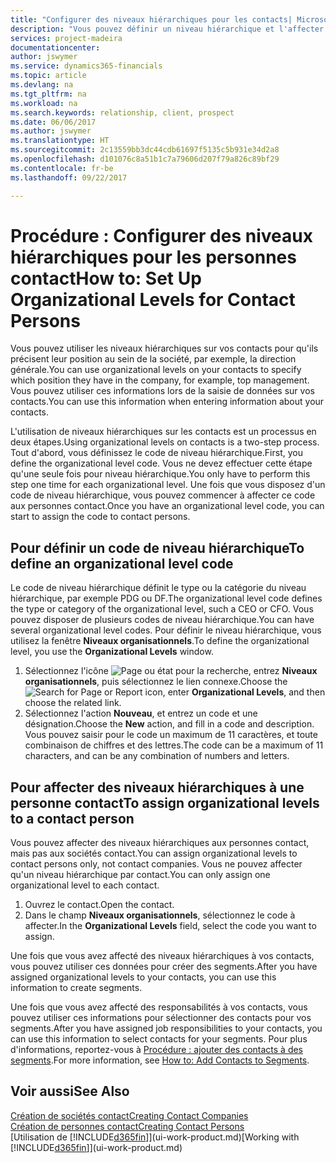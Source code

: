 ```yaml
---
title: "Configurer des niveaux hiérarchiques pour les contacts| Microsoft Docs"
description: "Vous pouvez définir un niveau hiérarchique et l'affecter à vos contacts pour indiquer leur position au sein de leur société, par exemple, la direction générale."
services: project-madeira
documentationcenter: 
author: jswymer
ms.service: dynamics365-financials
ms.topic: article
ms.devlang: na
ms.tgt_pltfrm: na
ms.workload: na
ms.search.keywords: relationship, client, prospect
ms.date: 06/06/2017
ms.author: jswymer
ms.translationtype: HT
ms.sourcegitcommit: 2c13559bb3dc44cdb61697f5135c5b931e34d2a8
ms.openlocfilehash: d101076c8a51b1c7a79606d207f79a826c89bf29
ms.contentlocale: fr-be
ms.lasthandoff: 09/22/2017

---
```

# <a name="how-to-set-up-organizational-levels-for-contact-persons"></a><span data-ttu-id="3a6f3-103">Procédure : Configurer des niveaux hiérarchiques pour les personnes contact</span><span class="sxs-lookup"><span data-stu-id="3a6f3-103">How to: Set Up Organizational Levels for Contact Persons</span></span>
<span data-ttu-id="3a6f3-104">Vous pouvez utiliser les niveaux hiérarchiques sur vos contacts pour qu'ils précisent leur position au sein de la société, par exemple, la direction générale.</span><span class="sxs-lookup"><span data-stu-id="3a6f3-104">You can use organizational levels on your contacts to specify which position they have in the company, for example, top management.</span></span> <span data-ttu-id="3a6f3-105">Vous pouvez utiliser ces informations lors de la saisie de données sur vos contacts.</span><span class="sxs-lookup"><span data-stu-id="3a6f3-105">You can use this information when entering information about your contacts.</span></span>

<span data-ttu-id="3a6f3-106">L'utilisation de niveaux hiérarchiques sur les contacts est un processus en deux étapes.</span><span class="sxs-lookup"><span data-stu-id="3a6f3-106">Using organizational levels on contacts is a two-step process.</span></span> <span data-ttu-id="3a6f3-107">Tout d'abord, vous définissez le code de niveau hiérarchique.</span><span class="sxs-lookup"><span data-stu-id="3a6f3-107">First, you define the organizational level code.</span></span> <span data-ttu-id="3a6f3-108">Vous ne devez effectuer cette étape qu'une seule fois pour niveau hiérarchique.</span><span class="sxs-lookup"><span data-stu-id="3a6f3-108">You only have to perform this step one time for each organizational level.</span></span> <span data-ttu-id="3a6f3-109">Une fois que vous disposez d'un code de niveau hiérarchique, vous pouvez commencer à affecter ce code aux personnes contact.</span><span class="sxs-lookup"><span data-stu-id="3a6f3-109">Once you have an organizational level code, you can start to assign the code to contact persons.</span></span>

## <a name="to-define-an-organizational-level-code"></a><span data-ttu-id="3a6f3-110">Pour définir un code de niveau hiérarchique</span><span class="sxs-lookup"><span data-stu-id="3a6f3-110">To define an organizational level code</span></span>
<span data-ttu-id="3a6f3-111">Le code de niveau hiérarchique définit le type ou la catégorie du niveau hiérarchique, par exemple PDG ou DF.</span><span class="sxs-lookup"><span data-stu-id="3a6f3-111">The organizational level code defines the type or category of the organizational level, such a CEO  or CFO.</span></span> <span data-ttu-id="3a6f3-112">Vous pouvez disposer de plusieurs codes de niveau hiérarchique.</span><span class="sxs-lookup"><span data-stu-id="3a6f3-112">You can have several organizational level codes.</span></span> <span data-ttu-id="3a6f3-113">Pour définir le niveau hiérarchique, vous utilisez la fenêtre **Niveaux organisationnels**.</span><span class="sxs-lookup"><span data-stu-id="3a6f3-113">To define the organizational level, you use the **Organizational Levels** window.</span></span>

1. <span data-ttu-id="3a6f3-114">Sélectionnez l'icône ![Page ou état pour la recherche](media/ui-search/search_small.png "Page ou état pour la recherche"), entrez **Niveaux organisationnels**, puis sélectionnez le lien connexe.</span><span class="sxs-lookup"><span data-stu-id="3a6f3-114">Choose the ![Search for Page or Report](media/ui-search/search_small.png "Search for Page or Report icon") icon, enter **Organizational Levels**, and then choose the related link.</span></span>
2. <span data-ttu-id="3a6f3-115">Sélectionnez l'action **Nouveau**, et entrez un code et une désignation.</span><span class="sxs-lookup"><span data-stu-id="3a6f3-115">Choose the **New** action, and fill in a code and description.</span></span> <span data-ttu-id="3a6f3-116">Vous pouvez saisir pour le code un maximum de 11 caractères, et toute combinaison de chiffres et des lettres.</span><span class="sxs-lookup"><span data-stu-id="3a6f3-116">The code can be a maximum of 11 characters, and can be any combination of numbers and letters.</span></span>

## <a name="to-assign-organizational-levels-to-a-contact-person"></a><span data-ttu-id="3a6f3-117">Pour affecter des niveaux hiérarchiques à une personne contact</span><span class="sxs-lookup"><span data-stu-id="3a6f3-117">To assign organizational levels to a contact person</span></span>
<span data-ttu-id="3a6f3-118">Vous pouvez affecter des niveaux hiérarchiques aux personnes contact, mais pas aux sociétés contact.</span><span class="sxs-lookup"><span data-stu-id="3a6f3-118">You can assign organizational levels to contact persons only, not contact companies.</span></span> <span data-ttu-id="3a6f3-119">Vous ne pouvez affecter qu'un niveau hiérarchique par contact.</span><span class="sxs-lookup"><span data-stu-id="3a6f3-119">You can only assign one organizational level to each contact.</span></span>

1. <span data-ttu-id="3a6f3-120">Ouvrez le contact.</span><span class="sxs-lookup"><span data-stu-id="3a6f3-120">Open the contact.</span></span>
2. <span data-ttu-id="3a6f3-121">Dans le champ **Niveaux organisationnels**, sélectionnez le code à affecter.</span><span class="sxs-lookup"><span data-stu-id="3a6f3-121">In the **Organizational Levels** field, select the code you want to assign.</span></span>

<span data-ttu-id="3a6f3-122">Une fois que vous avez affecté des niveaux hiérarchiques à vos contacts, vous pouvez utiliser ces données pour créer des segments.</span><span class="sxs-lookup"><span data-stu-id="3a6f3-122">After you have assigned organizational levels to your contacts, you can use this information to create segments.</span></span>

<span data-ttu-id="3a6f3-123">Une fois que vous avez affecté des responsabilités à vos contacts, vous pouvez utiliser ces informations pour sélectionner des contacts pour vos segments.</span><span class="sxs-lookup"><span data-stu-id="3a6f3-123">After you have assigned job responsibilities to your contacts, you can use this information to select contacts for your segments.</span></span> <span data-ttu-id="3a6f3-124">Pour plus d'informations, reportez-vous à [Procédure : ajouter des contacts à des segments](marketing-add-contact-segment.md).</span><span class="sxs-lookup"><span data-stu-id="3a6f3-124">For more information, see [How to: Add Contacts to Segments](marketing-add-contact-segment.md).</span></span>

## <a name="see-also"></a><span data-ttu-id="3a6f3-125">Voir aussi</span><span class="sxs-lookup"><span data-stu-id="3a6f3-125">See Also</span></span>
[<span data-ttu-id="3a6f3-126">Création de sociétés contact</span><span class="sxs-lookup"><span data-stu-id="3a6f3-126">Creating Contact Companies</span></span>](marketing-create-contact-companies.md)  
[<span data-ttu-id="3a6f3-127">Création de personnes contact</span><span class="sxs-lookup"><span data-stu-id="3a6f3-127">Creating Contact Persons</span></span>](marketing-create-contact-persons.md)  
<span data-ttu-id="3a6f3-128">[Utilisation de [!INCLUDE[d365fin](includes/d365fin_md.md)]](ui-work-product.md)</span><span class="sxs-lookup"><span data-stu-id="3a6f3-128">[Working with [!INCLUDE[d365fin](includes/d365fin_md.md)]](ui-work-product.md)</span></span>  

